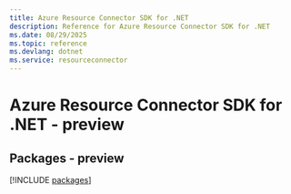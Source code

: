 ```yaml
---
title: Azure Resource Connector SDK for .NET
description: Reference for Azure Resource Connector SDK for .NET
ms.date: 08/29/2025
ms.topic: reference
ms.devlang: dotnet
ms.service: resourceconnector
---
```

# Azure Resource Connector SDK for .NET - preview
## Packages - preview
[!INCLUDE [packages](resource-connector-index.md)]